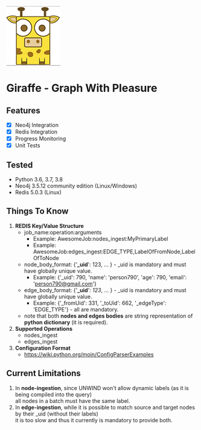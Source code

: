 ![alt text](resources/images/giraffe_page.png "Giraffe!")  
# Giraffe - Graph With Pleasure  
  
## Features  
- [x] Neo4j Integration  
- [x] Redis Integration  
- [x] Progress Monitoring
- [x] Unit Tests

## Tested
- Python 3.6, 3.7, 3.8
- Neo4j 3.5.12 community edition (Linux/Windows)
- Redis 5.0.3 (Linux)

## Things To Know
1. **REDIS Key/Value Structure**
    - job_name:operation:arguments
        - Example: AwesomeJob:nodes_ingest:MyPrimaryLabel
        - Example: AwesomeJob:edges_ingest:EDGE_TYPE,LabelOfFromNode,LabelOfToNode  
    - node_body_format: {'**_uid**': 123, ... } - _uid is mandatory and must have globally unique value.
        - Example: {'_uid': 790, 'name': 'person790', 'age': 790, 'email': 'person790@gmail.com'}
    - edge_body_format: {'**_uid**': _123_, ... } - _uid is mandatory and must have globally unique value.
        - Example: {'_fromUid': 331, '_toUid': 662, '_edgeType': 'EDGE_TYPE'} - all are mandatory.
    - note that both **nodes and edges bodies** are string representation of **python dictionary** (it is required).
1. **Supported Operations**
    - nodes_ingest
    - edges_ingest    
1. **Configuration Format**
    - https://wiki.python.org/moin/ConfigParserExamples  
## Current Limitations

1. In **node-ingestion**, since UNWIND won't allow dynamic labels (as it is being compiled into the query)  
all nodes in a batch must have the same label.
1. In **edge-ingestion**, while it is possible to match source and target nodes by their _uid (without their labels)  
it is too slow and thus it currently is mandatory to provide both.